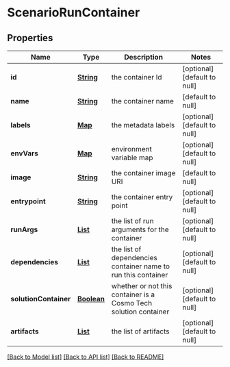 # ScenarioRunContainer
## Properties

Name | Type | Description | Notes
------------ | ------------- | ------------- | -------------
**id** | [**String**](string.md) | the container Id | [optional] [default to null]
**name** | [**String**](string.md) | the container name | [default to null]
**labels** | [**Map**](string.md) | the metadata labels | [optional] [default to null]
**envVars** | [**Map**](string.md) | environment variable map | [optional] [default to null]
**image** | [**String**](string.md) | the container image URI | [default to null]
**entrypoint** | [**String**](string.md) | the container entry point | [optional] [default to null]
**runArgs** | [**List**](string.md) | the list of run arguments for the container | [optional] [default to null]
**dependencies** | [**List**](string.md) | the list of dependencies container name to run this container | [optional] [default to null]
**solutionContainer** | [**Boolean**](boolean.md) | whether or not this container is a Cosmo Tech solution container | [optional] [default to null]
**artifacts** | [**List**](ScenarioRunContainerArtifact.md) | the list of artifacts | [optional] [default to null]

[[Back to Model list]](../README.md#documentation-for-models) [[Back to API list]](../README.md#documentation-for-api-endpoints) [[Back to README]](../README.md)

